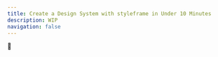 ```yaml
---
title: Create a Design System with styleframe in Under 10 Minutes
description: WIP
navigation: false
---
```


🚧
